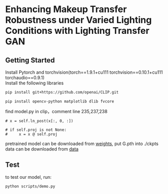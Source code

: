# Enhancing Makeup Transfer Robustness under Varied Lighting Conditions with Lighting Transfer GAN
## Getting Started
Install Pytorch and torchvision(torch==1.9.1+cu111 torchvision==0.10.1+cu111 torchaudio==0.9.1)  
Install the following libraries  
```bash  
pip install git+https://github.com/openai/CLIP.git
```
```  
pip install opencv-python matplotlib dlib fvcore
```    
find model.py in clip，comment line 235,237,238  
```
# x = self.ln_post(x[:, 0, :])  

# if self.proj is not None:  
#     x = x @ self.proj
```
pretrained model can be downloaded from [weights](https://pan.baidu.com/s/1K6CCFJapkdvAYAeISlvAvw?pwd=j0ka ), put G.pth into ./ckpts
data can be downloaded from [data](https://pan.baidu.com/s/1Ahokgl8AF_-ZGQMqi1CwRQ?pwd=a260)
## Test  
to test our model, run:  
```
python scripts/demo.py
```  
